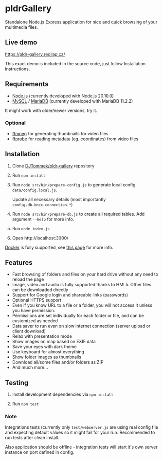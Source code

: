 # pldrGallery

Standalone Node.js Express application for nice and quick browsing of your multimedia files.

## Live demo

https://pldr-gallery.redilap.cz/

This exact demo is included in the source code, just follow Installation instructions.

## Requirements

- [Node.js](https://nodejs.org/) (currently developed with Node.js 20.10.0)
- [MySQL](https://www.mysql.com/) / [MariaDB](https://mariadb.org/) (currently developed with MariaDB 11.2.2)

It might work with older/newer versions, try it.

### Optional
- [ffmpeg](https://ffmpeg.org/) for generating thumbnails for video files
- [ffprobe](https://ffmpeg.org/ffprobe.html) for reading metadata (eg. coordinates) from video files

## Installation

1. Clone [DJTommek/pldr-gallery](https://github.com/DJTommek/pldr-gallery) repository

2. Run `npm install`

3. Run `node src/bin/prepare-config.js` to generate local config `data/config.local.js`.
	 
	Update all necessary details (most importantly `config.db.knex.connection.*`)

6. Run `node src/bin/prepare-db.js` to create all required tables. Add argument `--help` for more info.
	
7. Run `node index.js`

8. Open http://localhost:3000/

[Docker](https://docker.io/) is fully supported, see [this page](docs/docker.md) for more info.

## Features

- Fast browsing of folders and files on your hard drive without any need to reload the page
- Image, video and audio is fully supported thanks to HML5. Other files can be downloaded directly
- Support for Google login and shareable links (passwords)
- Optional HTTPS support
- Even if you know URL to a file or a folder, you will not access it unless you have permission.
- Permissions are set individually for each folder or file, and can be customized as needed
- Data saver to run even on slow internet connection (server upload or client download)
- Relax with presentation mode
- Show images on map based on EXIF data
- Save your eyes with dark theme
- Use keyboard for almost everything
- Show folder images as thumbnails
- Download all/some files and/or folders as ZIP
- And much more...

## Testing

1. Install development dependencies via `npm install`

2. Run `npm test`

### Note

Integrations tests (currently only `test/webserver.js` are using real config file and expecting default values so it might fail for your run. Recommended to run tests after clean install.

Also application should be offline - integration tests will start it's own server instance on port defined in config.


